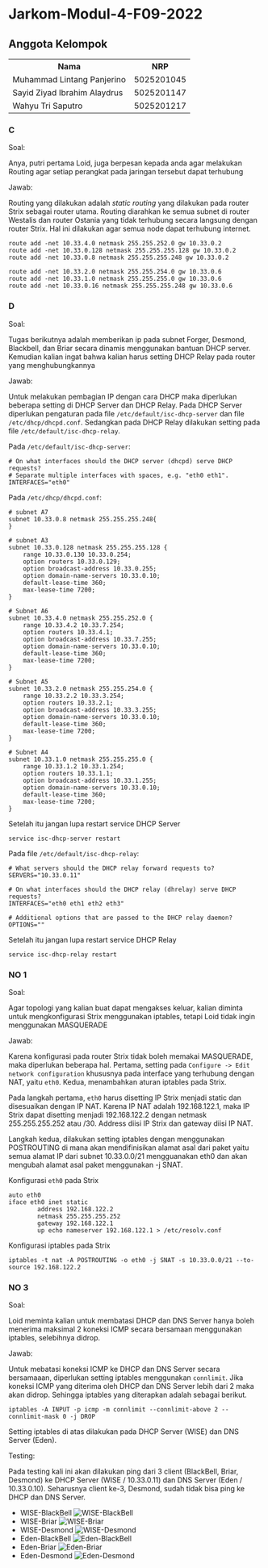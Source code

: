 # Jarkom-Modul-4-F09-2022

## Anggota Kelompok

<table>
    <tr>
	    <th>Nama</th>
        <th>NRP</th>
    </tr>
    <tr>
        <td>Muhammad Lintang Panjerino</td>
        <td>5025201045</td>
    </tr>
    <tr>
        <td>Sayid Ziyad Ibrahim Alaydrus</td>
        <td>5025201147</td>
    </tr>
    <tr>
        <td>Wahyu Tri Saputro</td>
        <td>5025201217</td>
    </tr>
<table>

### C

Soal:

Anya, putri pertama Loid, juga berpesan kepada anda agar melakukan Routing agar setiap perangkat pada jaringan tersebut dapat terhubung

Jawab:

Routing yang dilakukan adalah _static routing_ yang dilakukan pada router Strix sebagai router utama. Routing diarahkan ke semua subnet di router Westalis dan router Ostania yang tidak terhubung secara langsung dengan router Strix. Hal ini dilakukan agar semua node dapat terhubung internet.

```
route add -net 10.33.4.0 netmask 255.255.252.0 gw 10.33.0.2
route add -net 10.33.0.128 netmask 255.255.255.128 gw 10.33.0.2
route add -net 10.33.0.8 netmask 255.255.255.248 gw 10.33.0.2

route add -net 10.33.2.0 netmask 255.255.254.0 gw 10.33.0.6
route add -net 10.33.1.0 netmask 255.255.255.0 gw 10.33.0.6
route add -net 10.33.0.16 netmask 255.255.255.248 gw 10.33.0.6
```

### D

Soal:

Tugas berikutnya adalah memberikan ip pada subnet Forger, Desmond, Blackbell, dan Briar secara dinamis menggunakan bantuan DHCP server. Kemudian kalian ingat bahwa kalian harus setting DHCP Relay pada router yang menghubungkannya

Jawab:

Untuk melakukan pembagian IP dengan cara DHCP maka diperlukan beberapa setting di DHCP Server dan DHCP Relay. Pada DHCP Server diperlukan pengaturan pada file `/etc/default/isc-dhcp-server` dan file `/etc/dhcp/dhcpd.conf`. Sedangkan pada DHCP Relay dilakukan setting pada file `/etc/default/isc-dhcp-relay`.

Pada `/etc/default/isc-dhcp-server`:

```
# On what interfaces should the DHCP server (dhcpd) serve DHCP requests?
# Separate multiple interfaces with spaces, e.g. "eth0 eth1".
INTERFACES="eth0"
```

Pada `/etc/dhcp/dhcpd.conf`:

```
# subnet A7
subnet 10.33.0.8 netmask 255.255.255.248{
}

# subnet A3
subnet 10.33.0.128 netmask 255.255.255.128 {
    range 10.33.0.130 10.33.0.254;
    option routers 10.33.0.129;
    option broadcast-address 10.33.0.255;
    option domain-name-servers 10.33.0.10;
    default-lease-time 360;
    max-lease-time 7200;
}

# Subnet A6
subnet 10.33.4.0 netmask 255.255.252.0 {
    range 10.33.4.2 10.33.7.254;
    option routers 10.33.4.1;
    option broadcast-address 10.33.7.255;
    option domain-name-servers 10.33.0.10;
    default-lease-time 360;
    max-lease-time 7200;
}

# Subnet A5
subnet 10.33.2.0 netmask 255.255.254.0 {
    range 10.33.2.2 10.33.3.254;
    option routers 10.33.2.1;
    option broadcast-address 10.33.3.255;
    option domain-name-servers 10.33.0.10;
    default-lease-time 360;
    max-lease-time 7200;
}

# Subnet A4
subnet 10.33.1.0 netmask 255.255.255.0 {
    range 10.33.1.2 10.33.1.254;
    option routers 10.33.1.1;
    option broadcast-address 10.33.1.255;
    option domain-name-servers 10.33.0.10;
    default-lease-time 360;
    max-lease-time 7200;
}
```

Setelah itu jangan lupa restart service DHCP Server

```
service isc-dhcp-server restart
```

Pada file `/etc/default/isc-dhcp-relay`:

```
# What servers should the DHCP relay forward requests to?
SERVERS="10.33.0.11"

# On what interfaces should the DHCP relay (dhrelay) serve DHCP requests?
INTERFACES="eth0 eth1 eth2 eth3"

# Additional options that are passed to the DHCP relay daemon?
OPTIONS=""
```

Setelah itu jangan lupa restart service DHCP Relay

```
service isc-dhcp-relay restart
```

### NO 1

Soal:

Agar topologi yang kalian buat dapat mengakses keluar, kalian diminta untuk mengkonfigurasi Strix menggunakan iptables, tetapi Loid tidak ingin menggunakan MASQUERADE

Jawab:

Karena konfigurasi pada router Strix tidak boleh memakai MASQUERADE, maka diperlukan beberapa hal. Pertama, setting pada `Configure -> Edit network configuration` khususnya pada interface yang terhubung dengan NAT, yaitu `eth0`. Kedua, menambahkan aturan iptables pada Strix.

Pada langkah pertama, `eth0` harus disetting IP Strix menjadi static dan disesuaikan dengan IP NAT. Karena IP NAT adalah 192.168.122.1, maka IP Strix dapat disetting menjadi 192.168.122.2 dengan netmask 255.255.255.252 atau /30. Address diisi IP Strix dan gateway diisi IP NAT.

Langkah kedua, dilakukan setting iptables dengan menggunakan POSTROUTING di mana akan mendifinisikan alamat asal dari paket yaitu semua alamat IP dari subnet 10.33.0.0/21 mengguanakan eth0 dan akan mengubah alamat asal paket menggunakan -j SNAT.

Konfigurasi `eth0` pada Strix

```
auto eth0
iface eth0 inet static
        address 192.168.122.2
        netmask 255.255.255.252
        gateway 192.168.122.1
        up echo nameserver 192.168.122.1 > /etc/resolv.conf
```

Konfigurasi iptables pada Strix

```
iptables -t nat -A POSTROUTING -o eth0 -j SNAT -s 10.33.0.0/21 --to-source 192.168.122.2
```

### NO 3

Soal:

Loid meminta kalian untuk membatasi DHCP dan DNS Server hanya boleh menerima maksimal 2 koneksi ICMP secara bersamaan menggunakan iptables, selebihnya didrop.

Jawab:

Untuk mebatasi koneksi ICMP ke DHCP dan DNS Server secara bersamaaan, diperlukan setting iptables menggunakan `connlimit`. Jika koneksi ICMP yang diterima oleh DHCP dan DNS Server lebih dari 2 maka akan didrop. Sehingga iptables yang diterapkan adalah sebagai berikut.

```
iptables -A INPUT -p icmp -m connlimit --connlimit-above 2 --connlimit-mask 0 -j DROP
```

Setting iptables di atas dilakukan pada DHCP Server (WISE) dan DNS Server (Eden).

Testing:

Pada testing kali ini akan dilakukan ping dari 3 client (BlackBell, Briar, Desmond) ke DHCP Server (WISE / 10.33.0.11) dan DNS Server (Eden / 10.33.0.10). Seharusnya client ke-3, Desmond, sudah tidak bisa ping ke DHCP dan DNS Server.

- WISE-BlackBell
  ![WISE-BlackBell](img/WISE-BlackBell.png)
- WISE-Briar
  ![WISE-Briar](img/WISE-Briar.png)
- WISE-Desmond
  ![WISE-Desmond](img/WISE-Desmond.png)
- Eden-BlackBell
  ![Eden-BlackBell](img/Eden-BlackBell.png)
- Eden-Briar
  ![Eden-Briar](img/Eden-Briar.png)
- Eden-Desmond
  ![Eden-Desmond](img/Eden-Desmond.png)
